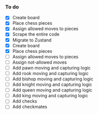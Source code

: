 ### To do
- [x] Create board
- [x] Place chess pieces
- [x] Assign allowed moves to pieces
- [x] Scrape the entire code
- [x] Migrate to Zustand
- [x] Create board
- [x] Place chess pieces
- [ ] Assign allowed moves to pieces
- [ ] Assign not-allowed moves
- [ ] Add pawn moving and capturing logic
- [ ] Add rook moving and capturing logic
- [ ] Add bishop moving and capturing logic
- [ ] Add knight moving and capturing logic
- [ ] Add queen moving and capturing logic
- [ ] Add king moving and capturing logic
- [ ] Add checks
- [ ] Add checkmates
